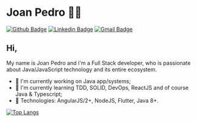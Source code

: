 # Joan Pedro :man_technologist:

[![Github Badge](https://img.shields.io/badge/-Github-000?style=flat-square&logo=Github&logoColor=white&link=https://github.com/lucasgdb)](https://github.com/JoanPedro)
[![Linkedin Badge](https://img.shields.io/badge/-LinkedIn-blue?style=flat-square&logo=Linkedin&logoColor=white&link=https://www.linkedin.com/in/rebeccamanzi/)](https://www.linkedin.com/in/joan-pedro)
[![Gmail Badge](https://img.shields.io/badge/-Gmail-c14438?style=flat-square&logo=Gmail&logoColor=white&link=mailto:rebeccamanzi@gmail.com)](mailto:jpos.senai@gmail.com)

## Hi,

My name is Joan Pedro and i'm a Full Stack developer, who is passionate about Java/JavaScript technology and its entire ecosystem.

 - :telescope: I'm currently working on Java app/systems;
 - 🌱 I'm currently learning TDD, SOLID, DevOps, ReactJS and of course Java & Typescript; 
 - :mag_right: Technologies: AngularJS/2+, NodeJS, Flutter, Java 8+.

[![Top Langs](https://github-readme-stats.vercel.app/api/top-langs/?username=JoanPedro&langs_count=8)](https://github.com/JoanPedro/github-readme-stats)
